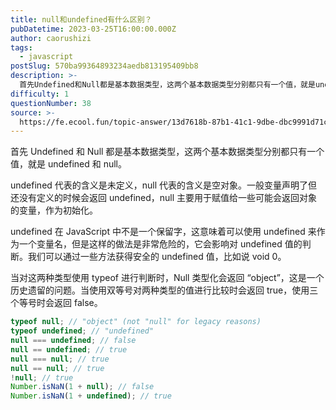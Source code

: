 ```yaml
---
title: null和undefined有什么区别？
pubDatetime: 2023-03-25T16:00:00.000Z
author: caorushizi
tags:
  - javascript
postSlug: 570ba99364893234aedb813195409bb8
description: >-
  首先Undefined和Null都是基本数据类型，这两个基本数据类型分别都只有一个值，就是undefined和null。undefined代表的含义是未定义，null代表的含义是空对象。一般变量声明了
difficulty: 1
questionNumber: 38
source: >-
  https://fe.ecool.fun/topic-answer/13d7618b-87b1-41c1-9dbe-dbc9991d71c5?orderBy=updateTime&order=desc&tagId=10
---
```


首先 Undefined 和 Null 都是基本数据类型，这两个基本数据类型分别都只有一个值，就是 undefined 和 null。

undefined 代表的含义是未定义，null 代表的含义是空对象。一般变量声明了但还没有定义的时候会返回 undefined，null 主要用于赋值给一些可能会返回对象的变量，作为初始化。

undefined 在 JavaScript 中不是一个保留字，这意味着可以使用 undefined 来作为一个变量名，但是这样的做法是非常危险的，它会影响对 undefined 值的判断。我们可以通过一些方法获得安全的 undefined 值，比如说 void 0。

当对这两种类型使用 typeof 进行判断时，Null 类型化会返回 “object”，这是一个历史遗留的问题。当使用双等号对两种类型的值进行比较时会返回 true，使用三个等号时会返回 false。

```js
typeof null; // "object" (not "null" for legacy reasons)
typeof undefined; // "undefined"
null === undefined; // false
null == undefined; // true
null === null; // true
null == null; // true
!null; // true
Number.isNaN(1 + null); // false
Number.isNaN(1 + undefined); // true
```
